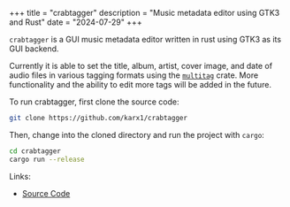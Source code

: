 +++
title = "crabtagger"
description = "Music metadata editor using GTK3 and Rust"
date = "2024-07-29"
+++

`crabtagger` is a GUI music metadata editor written in rust using GTK3 as its GUI backend.

Currently it is able to set the title, album, artist, cover image, and date of audio files in various tagging formats using the [`multitag`](/projects/multitag) crate.
More functionality and the ability to edit more tags will be added in the future.

To run crabtagger, first clone the source code:
```sh
git clone https://github.com/karx1/crabtagger
```

Then, change into the cloned directory and run the project with `cargo`:
```sh
cd crabtagger
cargo run --release
```

Links:
- [Source Code](https://github.com/karx1/crabtagger)
